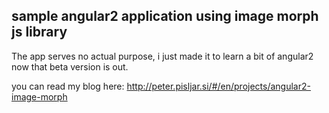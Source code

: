 ## sample angular2 application using image morph js library

The app serves no actual purpose, i just made it to learn a bit of angular2 now that beta version is out.

you can read my blog here: http://peter.pisljar.si/#/en/projects/angular2-image-morph
